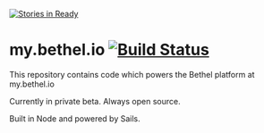 [![Stories in Ready](https://badge.waffle.io/mybethel/my.bethel.io.png?label=ready&title=Ready)](https://waffle.io/mybethel/my.bethel.io)
# my.bethel.io [![Build Status](https://travis-ci.org/mybethel/my.bethel.io.svg?branch=master)](https://travis-ci.org/mybethel/my.bethel.io)

This repository contains code which powers the Bethel platform at my.bethel.io

Currently in private beta.  Always open source.

Built in Node and powered by Sails.

